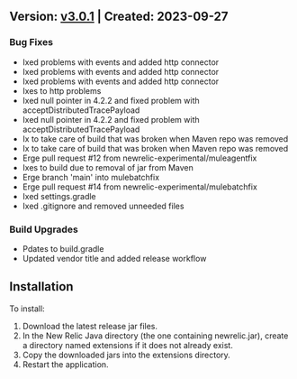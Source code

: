 ## Version: [v3.0.1](https://github.com/newrelic-experimental/newrelic-java-mule-4/releases/tag/v3.0.1) | Created: 2023-09-27
### Bug Fixes
- Ixed problems with events and added http connector
- Ixed problems with events and added http connector
- Ixed problems with events and added http connector
- Ixes to http problems
- Ixed null pointer in 4.2.2 and fixed problem with acceptDistributedTracePayload
- Ixed null pointer in 4.2.2 and fixed problem with acceptDistributedTracePayload
- Ix to take care of build that was broken when Maven repo was removed
- Ix to take care of build that was broken when Maven repo was removed
- Erge pull request #12 from newrelic-experimental/muleagentfix
- Ixes to build due to removal of jar from Maven
- Erge branch 'main' into mulebatchfix
- Erge pull request #14 from newrelic-experimental/mulebatchfix
- Ixed settings.gradle
- Ixed .gitignore and removed unneeded files

### Build Upgrades
- Pdates to build.gradle
- Updated vendor title and added release workflow


## Installation

To install:

1. Download the latest release jar files.
2. In the New Relic Java directory (the one containing newrelic.jar), create a directory named extensions if it does not already exist.
3. Copy the downloaded jars into the extensions directory.
4. Restart the application.   

